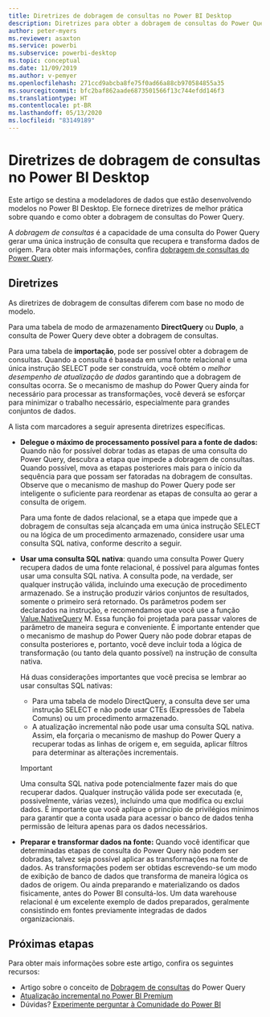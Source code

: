 ```yaml
---
title: Diretrizes de dobragem de consultas no Power BI Desktop
description: Diretrizes para obter a dobragem de consultas do Power Query no Power BI Desktop.
author: peter-myers
ms.reviewer: asaxton
ms.service: powerbi
ms.subservice: powerbi-desktop
ms.topic: conceptual
ms.date: 11/09/2019
ms.author: v-pemyer
ms.openlocfilehash: 271ccd9abcba8fe75f0ad66a88cb970584855a35
ms.sourcegitcommit: bfc2baf862aade6873501566f13c744efdd146f3
ms.translationtype: HT
ms.contentlocale: pt-BR
ms.lasthandoff: 05/13/2020
ms.locfileid: "83149189"
---
```

# <a name="query-folding-guidance-in-power-bi-desktop"></a>Diretrizes de dobragem de consultas no Power BI Desktop

Este artigo se destina a modeladores de dados que estão desenvolvendo modelos no Power BI Desktop. Ele fornece diretrizes de melhor prática sobre quando e como obter a dobragem de consultas do Power Query.

A _dobragem de consultas_ é a capacidade de uma consulta do Power Query gerar uma única instrução de consulta que recupera e transforma dados de origem. Para obter mais informações, confira [dobragem de consultas do Power Query](/power-query/power-query-folding).

## <a name="guidance"></a>Diretrizes

As diretrizes de dobragem de consultas diferem com base no modo de modelo.

Para uma tabela de modo de armazenamento **DirectQuery** ou **Duplo**, a consulta de Power Query deve obter a dobragem de consultas.

Para uma tabela de **importação**, pode ser possível obter a dobragem de consultas. Quando a consulta é baseada em uma fonte relacional e uma única instrução SELECT pode ser construída, você obtém o _melhor desempenho de atualização de dados_ garantindo que a dobragem de consultas ocorra. Se o mecanismo de mashup do Power Query ainda for necessário para processar as transformações, você deverá se esforçar para minimizar o trabalho necessário, especialmente para grandes conjuntos de dados.

A lista com marcadores a seguir apresenta diretrizes específicas.

- **Delegue o máximo de processamento possível para a fonte de dados:** Quando não for possível dobrar todas as etapas de uma consulta do Power Query, descubra a etapa que impede a dobragem de consultas. Quando possível, mova as etapas posteriores mais para o início da sequência para que possam ser fatoradas na dobragem de consultas. Observe que o mecanismo de mashup do Power Query pode ser inteligente o suficiente para reordenar as etapas de consulta ao gerar a consulta de origem.

    Para uma fonte de dados relacional, se a etapa que impede que a dobragem de consultas seja alcançada em uma única instrução SELECT ou na lógica de um procedimento armazenado, considere usar uma consulta SQL nativa, conforme descrito a seguir.

- **Usar uma consulta SQL nativa**: quando uma consulta Power Query recupera dados de uma fonte relacional, é possível para algumas fontes usar uma consulta SQL nativa. A consulta pode, na verdade, ser qualquer instrução válida, incluindo uma execução de procedimento armazenado. Se a instrução produzir vários conjuntos de resultados, somente o primeiro será retornado. Os parâmetros podem ser declarados na instrução, e recomendamos que você use a função [Value.NativeQuery](/powerquery-m/value-nativequery) M. Essa função foi projetada para passar valores de parâmetro de maneira segura e conveniente. É importante entender que o mecanismo de mashup do Power Query não pode dobrar etapas de consulta posteriores e, portanto, você deve incluir toda a lógica de transformação (ou tanto dela quanto possível) na instrução de consulta nativa.

    Há duas considerações importantes que você precisa se lembrar ao usar consultas SQL nativas:

    - Para uma tabela de modelo DirectQuery, a consulta deve ser uma instrução SELECT e não pode usar CTEs (Expressões de Tabela Comuns) ou um procedimento armazenado.
    - A atualização incremental não pode usar uma consulta SQL nativa. Assim, ela forçaria o mecanismo de mashup do Power Query a recuperar todas as linhas de origem e, em seguida, aplicar filtros para determinar as alterações incrementais.

    > [!IMPORTANT]
    > Uma consulta SQL nativa pode potencialmente fazer mais do que recuperar dados. Qualquer instrução válida pode ser executada (e, possivelmente, várias vezes), incluindo uma que modifica ou exclui dados. É importante que você aplique o princípio de privilégios mínimos para garantir que a conta usada para acessar o banco de dados tenha permissão de leitura apenas para os dados necessários.

- **Preparar e transformar dados na fonte:** Quando você identificar que determinadas etapas de consulta do Power Query não podem ser dobradas, talvez seja possível aplicar as transformações na fonte de dados. As transformações podem ser obtidas escrevendo-se um modo de exibição de banco de dados que transforma de maneira lógica os dados de origem. Ou ainda preparando e materializando os dados fisicamente, antes do Power BI consultá-los. Um data warehouse relacional é um excelente exemplo de dados preparados, geralmente consistindo em fontes previamente integradas de dados organizacionais.

## <a name="next-steps"></a>Próximas etapas

Para obter mais informações sobre este artigo, confira os seguintes recursos:

- Artigo sobre o conceito de [Dobragem de consultas](/power-query/power-query-folding) do Power Query
- [Atualização incremental no Power BI Premium](../admin/service-premium-incremental-refresh.md)
- Dúvidas? [Experimente perguntar à Comunidade do Power BI](https://community.powerbi.com/)
